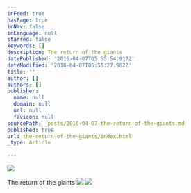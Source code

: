 ```yaml
---
inFeed: true
hasPage: true
inNav: false
inLanguage: null
starred: false
keywords: []
description: The return of the giants
datePublished: '2016-04-07T05:55:54.917Z'
dateModified: '2016-04-07T05:55:27.962Z'
title: ''
author: []
authors: []
publisher:
  name: null
  domain: null
  url: null
  favicon: null
sourcePath: _posts/2016-04-07-the-return-of-the-giants.md
published: true
url: the-return-of-the-giants/index.html
_type: Article

---
```

![](https://the-grid-user-content.s3-us-west-2.amazonaws.com/a2e48427-b5f1-4dfe-a13a-17480b3f8425.jpg)

The return of the giants
![](https://the-grid-user-content.s3-us-west-2.amazonaws.com/edca0931-7bf1-4229-a8f2-baedfad6ee55.jpg)
![](https://the-grid-user-content.s3-us-west-2.amazonaws.com/a1a80f9a-bde7-4134-bec7-0ba8b3625ec5.jpg)